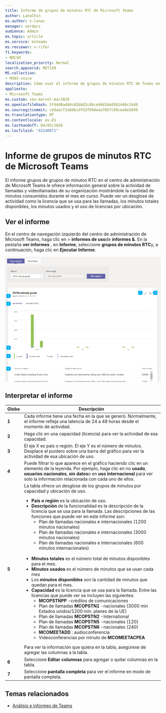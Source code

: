 ```yaml
---
title: Informe de grupos de minutos RTC de Microsoft Teams
author: LanaChin
ms.author: v-lanac
manager: serdars
audience: Admin
ms.topic: article
ms.service: msteams
ms.reviewer: v-rifer
f1.keywords:
- NOCSH
localization_priority: Normal
search.appverid: MET150
MS.collection:
- M365-voice
description: Cómo usar el informe de grupos de minutos RTC de Teams en el centro de administración de Microsoft Teams para ver los minutos consumidos dentro de la organización durante el mes en curso.
appliesto:
- Microsoft Teams
ms.custom: seo-marvel-mar2020
ms.openlocfilehash: 5f44d8a48dc01b8d2cdbce9dd164d5b2440c24d8
ms.sourcegitcommit: cddaacf1e8dbcdfd3f94deee7057c89cee0e5699
ms.translationtype: MT
ms.contentlocale: es-ES
ms.lasthandoff: 04/03/2020
ms.locfileid: "43140671"
---
```

# <a name="microsoft-teams-pstn-minute-pools-report"></a>Informe de grupos de minutos RTC de Microsoft Teams

El informe grupos de grupos de minutos RTC en el centro de administración de Microsoft Teams le ofrece información general sobre la actividad de llamadas y videollamadas de su organización mostrándole la cantidad de minutos consumidos durante el mes en curso. Puede ver un desglose de actividad como la licencia que se usa para las llamadas, los minutos totales disponibles, los minutos usados y el uso de licencias por ubicación.

## <a name="view-the-report"></a>Ver el informe

En el centro de navegación izquierdo del centro de administración de Microsoft Teams, haga clic en > **informes de uso**de **informes &**. En la pestaña **ver informes** , en **Informe**, seleccione **grupos de minutos RTC**y, a continuación, haga clic en **Ejecutar Informe**.

![Captura de pantalla del informe de grupos de minutos RTC de Teams en el centro de administración](../media/teams-reports-pstn-minute-pools-with-callouts.png "Captura de pantalla del informe de grupos de minutos RTC de Teams en el centro de administración de Microsoft Teams con llamadas numeradas")

## <a name="interpret-the-report"></a>Interpretar el informe

|Globo |Descripción  |
|--------|-------------|
|**1**   |Cada informe tiene una fecha en la que se generó. Normalmente, el informe refleja una latencia de 24 a 48 horas desde el momento de actividad. |
|**2**   |Haga clic en una capacidad (licencia) para ver la actividad de esa capacidad. |
|**3**   |El eje X es país o región. El eje Y es el número de minutos. <br>Desplace el puntero sobre una barra del gráfico para ver la actividad de esa ubicación de uso.  |
|**4**   |Puede filtrar lo que aparece en el gráfico haciendo clic en un elemento de la leyenda. Por ejemplo, haga clic en no **usado**, **usuarios nacionales**, **sin datos**o en **uso internacional** para ver solo la información relacionada con cada uno de ellos. |
|**5**   |La tabla ofrece un desglose de los grupos de minutos por capacidad y ubicación de uso. <ul><li>**País o región** es la ubicación de uso. </li><li>**Descripción** de la funcionalidad es la descripción de la licencia que se usa para la llamada.  Las descripciones de las funciones que puede ver en este informe son: <ul><li>Plan de llamadas nacionales e internacionales (1200 minutos nacionales)</li><li>Plan de llamadas nacionales e internacionales (3000 minutos nacionales)</li><li>Plan de llamadas nacionales e internacionales (600 minutos internacionales)</li></ul></li><br><li>**Minutos totales** es el número total de minutos disponibles para el mes.</li><li>**Minutos usados** es el número de minutos que se usan cada mes</li> <li>Los **minutos disponibles** son la cantidad de minutos que quedan para el mes.</li><li>**Capacidad** es la licencia que se usa para la llamada. Entre las licencias que puede ver se incluyen las siguientes:<ul><li>**MCOPSTNPP** -créditos de comunicaciones</li><li>Plan de llamadas **MCOPSTN1** -nacionales (3000 min Estados unidos/1200 mín. planes de la UE)</li><li>Plan de llamadas **MCOPSTN2** -International</li><li>Plan de llamadas **MCOPSTN5** -nacionales (120)</li><li>Plan de llamadas **MCOPSTN6** -nacionales (240)</li><li>**MCOMEETADD** : audioconferencia</li><li>Videoconferencias por minuto de **MCOMEETACPEA**</li></ul></li> </ul> Para ver la información que quiera en la tabla, asegúrese de agregar las columnas a la tabla.|
|**6**   |Seleccione **Editar columnas** para agregar o quitar columnas en la tabla.|
|**7**   |Seleccione **pantalla completa** para ver el informe en modo de pantalla completa.|

## <a name="related-topics"></a>Temas relacionados

- [Análisis e informes de Teams](teams-reporting-reference.md)
